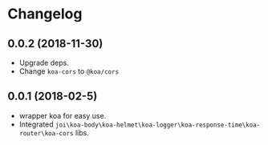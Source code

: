 # Changelog

## 0.0.2 (2018-11-30)

- Upgrade deps.
- Change `koa-cors` to `@koa/cors`

## 0.0.1 (2018-02-5)

- wrapper koa for easy use.
- Integrated `joi\koa-body\koa-helmet\koa-logger\koa-response-time\koa-router\koa-cors` libs.
